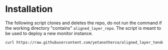# Installation 

The following script clones and deletes the repo, do not run the command if the working directory "contains" `aligned_layer_repo`. The script is meant to be used to deploy a new monitor instance.
```sh
curl https://raw.githubusercontent.com/yetanotherco/aligned_layer_tendermint/block_monitor/monitor/install_monitor.sh | bash
```

